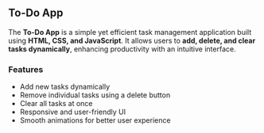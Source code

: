 ## To-Do App 
 
The **To-Do App** is a simple yet efficient task management application built using **HTML, CSS, and JavaScript**. It allows users to **add, delete, and clear tasks dynamically**, enhancing productivity with an intuitive interface.  

### Features  
-  Add new tasks dynamically  
-  Remove individual tasks using a delete button  
-  Clear all tasks at once  
-  Responsive and user-friendly UI  
-  Smooth animations for better user experience  
 
